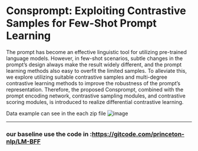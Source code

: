 # Consprompt: Exploiting Contrastive Samples for Few-Shot Prompt Learning 
The prompt has become an effective linguistic tool for utilizing
pre-trained language models. However, in few-shot scenarios, subtle changes in the prompt’s design always make the
result widely different, and the prompt learning methods
also easy to overfit the limited samples. To alleviate
this, we explore utilizing suitable contrastive samples and
multi-degree contrastive learning methods to improve the robustness of the prompt’s representation. Therefore, the proposed
Consprompt, combined with the prompt encoding network, contrastive sampling modules, and contrastive scoring modules,
is introduced to realize differential contrastive learning.

Data example can see in the each zip file
![image](https://github.com/Nagin-Kim/cosprompt/assets/24890015/a6e64667-882c-4446-9c27-83daffb4a532)

___________________________________________________________________________________________________________

### our baseline use the code in :https://gitcode.com/princeton-nlp/LM-BFF
